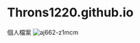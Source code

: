 # Throns1220.github.io
個人檔案
![aj662-z1mcm](https://github.com/user-attachments/assets/62b53111-37ba-4815-b366-affc257044f7)
